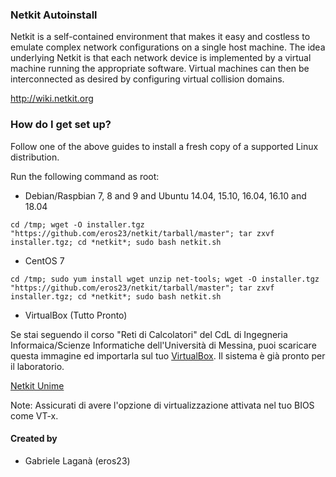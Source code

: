 ### Netkit Autoinstall ###

Netkit is a self-contained environment that makes it easy and costless to
emulate complex network configurations on a single host machine. The idea
underlying Netkit is that each network device is implemented by a virtual
machine running the appropriate software. Virtual machines can then be
interconnected as desired by configuring virtual collision domains.

http://wiki.netkit.org

### How do I get set up? ###

Follow one of the above guides to install a fresh copy of a supported Linux distribution.

Run the following command as root:

* Debian/Raspbian 7, 8 and 9 and Ubuntu 14.04, 15.10, 16.04, 16.10 and 18.04

```shell
cd /tmp; wget -O installer.tgz "https://github.com/eros23/netkit/tarball/master"; tar zxvf installer.tgz; cd *netkit*; sudo bash netkit.sh
```
* CentOS 7

```shell
cd /tmp; sudo yum install wget unzip net-tools; wget -O installer.tgz "https://github.com/eros23/netkit/tarball/master"; tar zxvf installer.tgz; cd *netkit*; sudo bash netkit.sh
```
* VirtualBox (Tutto Pronto)

Se stai seguendo il corso "Reti di Calcolatori" del CdL di Ingegneria Informaica/Scienze Informatiche dell'Università di Messina, puoi scaricare questa immagine ed importarla sul tuo [VirtualBox](https://www.virtualbox.org/wiki/Downloads). Il sistema è già pronto per il laboratorio.

[Netkit Unime](https://drive.google.com/drive/)

Note: Assicurati di avere l'opzione di virtualizzazione attivata nel tuo BIOS come VT-x.

#### Created by

   * Gabriele Laganà (eros23)
